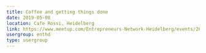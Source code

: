 ```yaml
---
title: Coffee and getting things done
date: 2019-05-08
location: Cafe Rossi, Heidelberg
link: https://www.meetup.com/Entrepreneurs-Network-Heidelberg/events/260564417/
usergroup: enthd
type: usergroup
---
```

